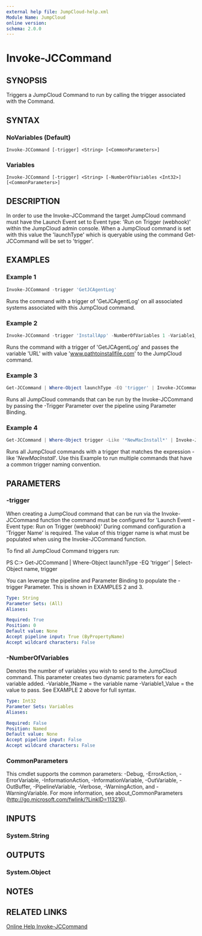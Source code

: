 ```yaml
---
external help file: JumpCloud-help.xml
Module Name: JumpCloud
online version:
schema: 2.0.0
---
```


# Invoke-JCCommand

## SYNOPSIS

Triggers a JumpCloud Command to run by calling the trigger associated with the Command.

## SYNTAX

### NoVariables (Default)
```
Invoke-JCCommand [-trigger] <String> [<CommonParameters>]
```

### Variables
```
Invoke-JCCommand [-trigger] <String> [-NumberOfVariables <Int32>] [<CommonParameters>]
```

## DESCRIPTION

In order to use the Invoke-JCCommand the target JumpCloud command must have the Launch Event set to Event type: 'Run on Trigger (webhook)' within the JumpCloud admin console. When a JumpCloud command is set with this value the 'launchType' which is queryable using the command Get-JCCommand will be set to 'trigger'.

## EXAMPLES

### Example 1

```PowerShell
Invoke-JCCommand -trigger 'GetJCAgentLog'
```

Runs the command with a trigger of 'GetJCAgentLog' on all associated systems associated with this JumpCloud command.

### Example 2

```PowerShell
Invoke-JCCommand -trigger 'InstallApp' -NumberOfVariables 1 -Variable1_name 'URL' -Variable1_value 'www.pathtoinstallfile.com'
```

Runs the command with a trigger of 'GetJCAgentLog' and passes the variable 'URL' with value 'www.pathtoinstallfile.com' to the JumpCloud command. 

### Example 3

```PowerShell
Get-JCCommand | Where-Object launchType -EQ 'trigger' | Invoke-JCCommand
```

Runs all JumpCloud commands that can be run by the Invoke-JCCommand by passing the -Trigger Parameter over the pipeline using Parameter Binding.

### Example 4

```PowerShell
Get-JCCommand | Where-Object trigger -Like '*NewMacInstall*' | Invoke-JCCommand
```

Runs all JumpCloud commands with a trigger that matches the expression -like '*NewMacInstall*'. Use this Example to run multiple commands that have a common trigger naming convention.

## PARAMETERS

### -trigger

When creating a JumpCloud command that can be run via the Invoke-JCCommand function the command must be configured for 'Launch Event - Event type: Run on Trigger (webhook)'
During command configuration a 'Trigger Name' is required. The value of this trigger name is what must be populated when using the Invoke-JCCommand function.

To find all JumpCloud Command triggers run:

PS C:\> Get-JCCommand | Where-Object launchType -EQ 'trigger'  | Select-Object name, trigger

You can leverage the pipeline and Parameter Binding to populate the -trigger Parameter. This is shown in EXAMPLES 2 and 3.

```yaml
Type: String
Parameter Sets: (All)
Aliases:

Required: True
Position: 0
Default value: None
Accept pipeline input: True (ByPropertyName)
Accept wildcard characters: False
```

### -NumberOfVariables
Denotes the number of variables you wish to send to the JumpCloud command. This parameter creates two dynamic parameters for each variable added. -Variable_1Name = the variable name -Variable1_Value = the value to pass. See EXAMPLE 2 above for full syntax. 
```yaml
Type: Int32
Parameter Sets: Variables
Aliases:

Required: False
Position: Named
Default value: None
Accept pipeline input: False
Accept wildcard characters: False
```

### CommonParameters
This cmdlet supports the common parameters: -Debug, -ErrorAction, -ErrorVariable, -InformationAction, -InformationVariable, -OutVariable, -OutBuffer, -PipelineVariable, -Verbose, -WarningAction, and -WarningVariable. For more information, see about_CommonParameters (http://go.microsoft.com/fwlink/?LinkID=113216).

## INPUTS

### System.String

## OUTPUTS

### System.Object

## NOTES

## RELATED LINKS

[Online Help Invoke-JCCommand](https://github.com/TheJumpCloud/support/wiki/Invoke-JCCommand)